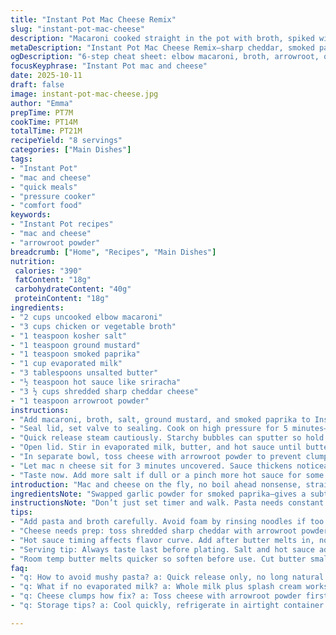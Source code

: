 ```yaml
---
title: "Instant Pot Mac Cheese Remix"
slug: "instant-pot-mac-cheese"
description: "Macaroni cooked straight in the pot with broth, spiked with smoked paprika instead of garlic powder. Cheese tossed with arrowroot instead of cornstarch to cut gluten; stirred slowly until melty and rich. A quick release that spits steam like a wild thing—use mitts or wait it out. Butter plus evaporated milk thicken the sauce, with a splash of sriracha for bite. Resting a beat before serving helps everything settle. Adjust salt after tasting, because every batch varies. Swap broth with veggie stock or even beer for funk. No mush, no chew problems here. The key? Trust your eyes and the smell. Pasta isn’t done by minutes alone but by the plumpness and surface texture. Learn to read the pot’s hum and hiss; that steam talk means it’s ready or not. Serves eight easily with leftovers perfect for next-day upgrades."
metaDescription: "Instant Pot Mac Cheese Remix—sharp cheddar, smoked paprika, arrowroot thickener. Quick pressure cook, careful steam release, creamy with a spicy kick, serves 8."
ogDescription: "6-step cheat sheet: elbow macaroni, broth, arrowroot, quick pressure cook, cheese stirred gradual, hot sauce finishing punch, sits 3 mins, ready."
focusKeyphrase: "Instant Pot mac and cheese"
date: 2025-10-11
draft: false
image: instant-pot-mac-cheese.jpg
author: "Emma"
prepTime: PT7M
cookTime: PT14M
totalTime: PT21M
recipeYield: "8 servings"
categories: ["Main Dishes"]
tags:
- "Instant Pot"
- "mac and cheese"
- "quick meals"
- "pressure cooker"
- "comfort food"
keywords:
- "Instant Pot recipes"
- "mac and cheese"
- "arrowroot powder"
breadcrumb: ["Home", "Recipes", "Main Dishes"]
nutrition: 
 calories: "390"
 fatContent: "18g"
 carbohydrateContent: "40g"
 proteinContent: "18g"
ingredients:
- "2 cups uncooked elbow macaroni"
- "3 cups chicken or vegetable broth"
- "1 teaspoon kosher salt"
- "1 teaspoon ground mustard"
- "1 teaspoon smoked paprika"
- "1 cup evaporated milk"
- "3 tablespoons unsalted butter"
- "½ teaspoon hot sauce like sriracha"
- "3 ½ cups shredded sharp cheddar cheese"
- "1 teaspoon arrowroot powder"
instructions:
- "Add macaroni, broth, salt, ground mustard, and smoked paprika to Instant Pot. Stir gently to avoid noodles sticking to bottom."
- "Seal lid, set valve to sealing. Cook on high pressure for 5 minutes—trust sight over clock here. Pasta should swell but not go gummy."
- "Quick release steam cautiously. Starchy bubbles can sputter so hold kitchen towel or mitt tight. Don’t rush or steam will burn you."
- "Open lid. Stir in evaporated milk, butter, and hot sauce until butter melts and sauce loosens up, slightly creamy immediately."
- "In separate bowl, toss cheese with arrowroot powder to prevent clumps. Add cheese gradually, stirring between handfuls to fully melt before next addition."
- "Let mac n cheese sit for 3 minutes uncovered. Sauce thickens noticeably after resting."
- "Taste now. Add more salt if dull or a pinch more hot sauce for some kick. Serve warm or hold on the keep warm setting briefly."
introduction: "Mac and cheese on the fly, no boil ahead nonsense, straight into the Instant Pot. I ditched garlic powder this round, went for smoked paprika to add a smoky depth that lingers under the sharp cheddar bite. Trust me, with noodles swimming in broth instead of water, you get this richer flavor base, no bland mush. Quick release is a heartbeat moment—watch and listen as steam hisses and sputters, like the pot’s telling you it’s just right. Cheese stabilization with arrowroot worked better than cornstarch in keeping it silky without grainy bits. Butter and evaporated milk are quiet stars, melting into creamy magic while the cheese melts in stages to avoid clumps. Resting at the end yields that thick sauce everyone wants. Adjust hot sauce last minute depending on mood, because spice is personal, not preset. Eight hearty servings that reheat like a champ."
ingredientsNote: "Swapped garlic powder for smoked paprika—gives a subtle campfire aroma. Arrowroot powder instead of cornstarch cuts some gluten and blends smoother for me, especially after chill. If you don’t have evaporated milk, whole milk plus a splash of cream works but cuts richness slightly. Unsalted butter lets you control salt better, but salted works if you’re lazy. Broth can be chicken or vegetable, whatever’s at hand; water ruins flavor here. Hot sauce is sriracha, but cayenne or tabasco can swap in. Shredded sharp cheddar—avoid pre-shredded stuff with anti-caking agents; they’re the enemy of melty sauce. Pasta measure? Always eyeball level with your eye, and rinse noodles if they look starchy before adding so pressure cook doesn’t foam over."
instructionsNote: "Don’t just set timer and walk. Pasta needs constant check-ins by smell and texture when quick releasing steam. Hissing pot spits starch like a mini geyser—use protected hands or a towel. Slowly stirring cheese in batches prevents clumping, so average cook lurks here. Arrowroot powder acts as a quiet glue. Butter melts faster if room temp, so prep ahead, soften it when you chop cheese or finish stirring broth in. Hot sauce stirred after milk and butter reduces sudden acid breaks on cheese. Rest for 3 minutes uncovered after cheese in to thicken sauce—this step is where patience pays off. Taste last, salt to amplify flavors, not mask them. Keep warm setting is a double edged sword; dont overdo or sauce gets gummy."
tips:
- "Add pasta and broth carefully. Avoid foam by rinsing noodles if too starchy. Stir spices and salt into broth before sealing. This layers flavor early. Use chicken or vegetable broth no water, water kills depth. Quick release needs caution. Steam hisses and spits starch, use thick towel or mitts. Slow release means mushy noodles; quick release is less forgiving but clearer texture."
- "Cheese needs prep: toss shredded sharp cheddar with arrowroot powder before adding in batches. Avoid clumps requires gradual stirring with breaks for full melt. Arrowroot acts like glue without cornstarch grain, but can get clumpy if dumped all at once or stirred too fast. Butter and evaporated milk added after pressure phase, stir gently until sauce loosens and looks shiny, creamy, not straight liquid or pasty."
- "Hot sauce timing affects flavor curve. Add after butter melts in, not with cheese or broth. Acid balance stops cheese from breaking or clumping. Sriracha preferred for sharp heat and mild sweetness. Alternatives like tabasco or cayenne doable but alter profile drastically. Rest mac n cheese uncovered for about 3 minutes. Sauce thickens visibly. Skip rest and sauce thins out, texture suffers."
- "Serving tip: Always taste last before plating. Salt and hot sauce adjustments depend heavily on batch broth salt and cheese sharpness. Use kosher salt for better layer control. Over-salting early hard to fix later. Keep warm setting is a gamble—leave too long sauce gummy, skip if unsure. Watch noodle swell over time; cook time helps but eyes and texture win every time."
- "Room temp butter melts quicker so soften before use. Cut butter small chunks and warm in bowl while juices steam off. Avoid cold butter lumps messing sauce texture. Cheese shredding best fresh—anti-caking powders ruin melt. Pasta measure eyeballed. No strict grams here. Follow pot’s sounds—hiss, sputter, and small bubble bursts key signals pasta done or close. Cooking sense beats timers on this one."
faq:
- "q: How to avoid mushy pasta? a: Quick release only, no long natural release. Watch pasta swell not burst. Rinse dry pasta if needed to reduce starch. No water use broth. Adds controlled cooking environment. Stirring before sealing helps prevent sticking."
- "q: What if no evaporated milk? a: Whole milk plus splash cream works okay but watch sauce thinness. Butter critical here for richness. Low fat milks will run watery. Can add cheese slower to compensate. Don't skip resting step or sauce stays loose."
- "q: Cheese clumps how fix? a: Toss cheese with arrowroot powder first, even coating stops clumping. Add cheese in small handfuls stirring fully before adding more. Slow down stirring speed. Avoid hot sauce or milk too hot when mixing cheese in, temperature shock breaks curd."
- "q: Storage tips? a: Cool quickly, refrigerate in airtight container up to 3 days. Reheat gently with splash milk so sauce loosens. Microwave or stovetop on low. Freeze okay but loses some sauce texture. Avoid overcooking on reheat."

---
```

